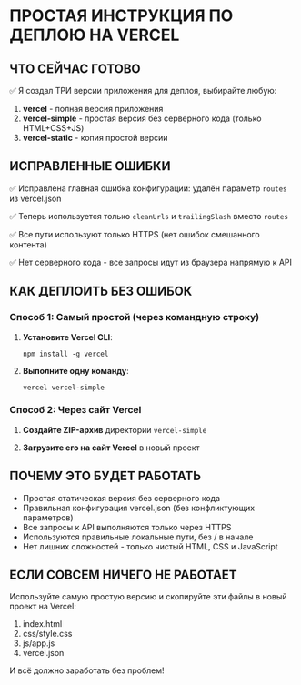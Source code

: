 # ПРОСТАЯ ИНСТРУКЦИЯ ПО ДЕПЛОЮ НА VERCEL

## ЧТО СЕЙЧАС ГОТОВО

✅ Я создал ТРИ версии приложения для деплоя, выбирайте любую:

1. **vercel** - полная версия приложения
2. **vercel-simple** - простая версия без серверного кода (только HTML+CSS+JS)
3. **vercel-static** - копия простой версии

## ИСПРАВЛЕННЫЕ ОШИБКИ

✅ Исправлена главная ошибка конфигурации: удалён параметр `routes` из vercel.json

✅ Теперь используется только `cleanUrls` и `trailingSlash` вместо `routes`

✅ Все пути используют только HTTPS (нет ошибок смешанного контента)

✅ Нет серверного кода - все запросы идут из браузера напрямую к API

## КАК ДЕПЛОИТЬ БЕЗ ОШИБОК

### Способ 1: Самый простой (через командную строку)

1. **Установите Vercel CLI**:
   ```
   npm install -g vercel
   ```

2. **Выполните одну команду**:
   ```
   vercel vercel-simple
   ```

### Способ 2: Через сайт Vercel

1. **Создайте ZIP-архив** директории `vercel-simple`

2. **Загрузите его на сайт Vercel** в новый проект

## ПОЧЕМУ ЭТО БУДЕТ РАБОТАТЬ

- Простая статическая версия без серверного кода
- Правильная конфигурация vercel.json (без конфликтующих параметров)
- Все запросы к API выполняются только через HTTPS
- Используются правильные локальные пути, без / в начале
- Нет лишних сложностей - только чистый HTML, CSS и JavaScript

## ЕСЛИ СОВСЕМ НИЧЕГО НЕ РАБОТАЕТ

Используйте самую простую версию и скопируйте эти файлы в новый проект на Vercel:

1. index.html
2. css/style.css
3. js/app.js
4. vercel.json

И всё должно заработать без проблем!